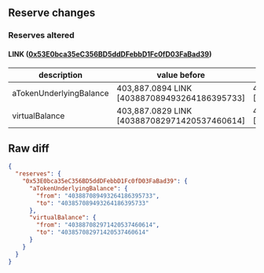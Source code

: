 ## Reserve changes

### Reserves altered

#### LINK ([0x53E0bca35eC356BD5ddDFebbD1Fc0fD03FaBad39](https://polygonscan.com/address/0x53E0bca35eC356BD5ddDFebbD1Fc0fD03FaBad39))

| description | value before | value after |
| --- | --- | --- |
| aTokenUnderlyingBalance | 403,887.0894 LINK [403887089493264186395733] | 403,857.0894 LINK [403857089493264186395733] |
| virtualBalance | 403,887.0829 LINK [403887082971420537460614] | 403,857.0829 LINK [403857082971420537460614] |


## Raw diff

```json
{
  "reserves": {
    "0x53E0bca35eC356BD5ddDFebbD1Fc0fD03FaBad39": {
      "aTokenUnderlyingBalance": {
        "from": "403887089493264186395733",
        "to": "403857089493264186395733"
      },
      "virtualBalance": {
        "from": "403887082971420537460614",
        "to": "403857082971420537460614"
      }
    }
  }
}
```